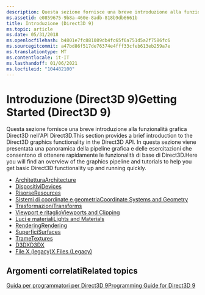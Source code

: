 ```yaml
---
description: Questa sezione fornisce una breve introduzione alla funzionalità grafica Direct3D nell'API Direct3D. In questa sezione viene presentata una panoramica della pipeline grafica e delle esercitazioni che consentono di ottenere rapidamente le funzionalità di base di Direct3D.
ms.assetid: e0859675-9b8a-460e-8adb-818b9db6661b
title: Introduzione (Direct3D 9)
ms.topic: article
ms.date: 05/31/2018
ms.openlocfilehash: b4801e7fc881089db4fc65f6a751d5a2f7586fc6
ms.sourcegitcommit: a47bd86f517de76374e4fff33cfeb613eb259a7e
ms.translationtype: MT
ms.contentlocale: it-IT
ms.lasthandoff: 01/06/2021
ms.locfileid: "104482100"
---
```

# <a name="getting-started-direct3d-9"></a><span data-ttu-id="a56e3-104">Introduzione (Direct3D 9)</span><span class="sxs-lookup"><span data-stu-id="a56e3-104">Getting Started (Direct3D 9)</span></span>

<span data-ttu-id="a56e3-105">Questa sezione fornisce una breve introduzione alla funzionalità grafica Direct3D nell'API Direct3D.</span><span class="sxs-lookup"><span data-stu-id="a56e3-105">This section provides a brief introduction to the Direct3D graphics functionality in the Direct3D API.</span></span> <span data-ttu-id="a56e3-106">In questa sezione viene presentata una panoramica della pipeline grafica e delle esercitazioni che consentono di ottenere rapidamente le funzionalità di base di Direct3D.</span><span class="sxs-lookup"><span data-stu-id="a56e3-106">Here you will find an overview of the graphics pipeline and tutorials to help you get basic Direct3D functionality up and running quickly.</span></span>

-   [<span data-ttu-id="a56e3-107">Architettura</span><span class="sxs-lookup"><span data-stu-id="a56e3-107">Architecture</span></span>](direct3d-architecture.md)
-   [<span data-ttu-id="a56e3-108">Dispositivi</span><span class="sxs-lookup"><span data-stu-id="a56e3-108">Devices</span></span>](direct3d-devices.md)
-   [<span data-ttu-id="a56e3-109">Risorse</span><span class="sxs-lookup"><span data-stu-id="a56e3-109">Resources</span></span>](direct3d-resources.md)
-   [<span data-ttu-id="a56e3-110">Sistemi di coordinate e geometria</span><span class="sxs-lookup"><span data-stu-id="a56e3-110">Coordinate Systems and Geometry</span></span>](coordinate-systems-and-geometry.md)
-   [<span data-ttu-id="a56e3-111">Trasformazioni</span><span class="sxs-lookup"><span data-stu-id="a56e3-111">Transforms</span></span>](transforms.md)
-   [<span data-ttu-id="a56e3-112">Viewport e ritaglio</span><span class="sxs-lookup"><span data-stu-id="a56e3-112">Viewports and Clipping</span></span>](viewports-and-clipping.md)
-   [<span data-ttu-id="a56e3-113">Luci e materiali</span><span class="sxs-lookup"><span data-stu-id="a56e3-113">Lights and Materials</span></span>](lights-and-materials.md)
-   [<span data-ttu-id="a56e3-114">Rendering</span><span class="sxs-lookup"><span data-stu-id="a56e3-114">Rendering</span></span>](direct3d-rendering.md)
-   [<span data-ttu-id="a56e3-115">Superfici</span><span class="sxs-lookup"><span data-stu-id="a56e3-115">Surfaces</span></span>](direct3d-surfaces.md)
-   [<span data-ttu-id="a56e3-116">Trame</span><span class="sxs-lookup"><span data-stu-id="a56e3-116">Textures</span></span>](direct3d-textures.md)
-   [<span data-ttu-id="a56e3-117">D3DX</span><span class="sxs-lookup"><span data-stu-id="a56e3-117">D3DX</span></span>](d3dx.md)
-   [<span data-ttu-id="a56e3-118">File X (legacy)</span><span class="sxs-lookup"><span data-stu-id="a56e3-118">X Files (Legacy)</span></span>](x-files--legacy-.md)

## <a name="related-topics"></a><span data-ttu-id="a56e3-119">Argomenti correlati</span><span class="sxs-lookup"><span data-stu-id="a56e3-119">Related topics</span></span>

<dl> <dt>

[<span data-ttu-id="a56e3-120">Guida per programmatori per Direct3D 9</span><span class="sxs-lookup"><span data-stu-id="a56e3-120">Programming Guide for Direct3D 9</span></span>](dx9-graphics-programming-guide.md)
</dt> </dl>

 

 



